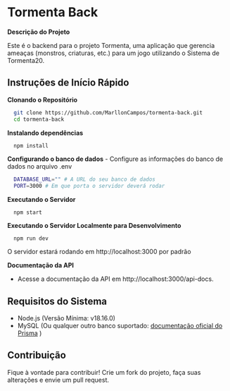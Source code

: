# Tormenta Back

**Descrição do Projeto**

Este é o backend para o projeto Tormenta, uma aplicação que gerencia ameaças (monstros, criaturas, etc.) para um jogo utilizando o Sistema de Tormenta20.

## **Instruções de Início Rápido**

**Clonando o Repositório**

  ```bash
    git clone https://github.com/MarllonCampos/tormenta-back.git
    cd tormenta-back
  ```
**Instalando dependências**
```bash
  npm install
```
**Configurando o banco de dados**
    - Configure as informações do banco de dados no arquivo .env
```bash
  DATABASE_URL="" # A URL do seu banco de dados
  PORT=3000 # Em que porta o servidor deverá rodar
```
**Executando o Servidor**
```
  npm start
```

**Executando o Servidor Localmente para Desenvolvimento**
```
  npm run dev
```
  O servidor estará rodando em http://localhost:3000 por padrão
  
**Documentação da API**
  - Acesse a documentação da API em http://localhost:3000/api-docs.

## Requisitos do Sistema
  - Node.js (Versão Mínima: v18.16.0)
  - MySQL (Ou qualquer outro banco suportado: [documentação oficial do Prisma](https://www.prisma.io/docs/reference/database-reference/supported-databases) )

## Contribuição
  Fique à vontade para contribuir! Crie um fork do projeto, faça suas alterações e envie um pull request.
